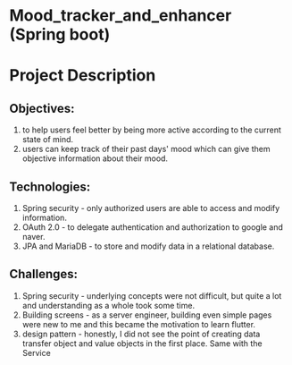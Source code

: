 # Mood_tracker_and_enhancer (Spring boot)
# Project Description

## Objectives:
1. to help users feel better by being more active according to the current state of mind.
2. users can keep track of their past days' mood which can give them objective information about their mood.

## Technologies:
1. Spring security - only authorized users are able to access and modify information.
2. OAuth 2.0 - to delegate authentication and authorization to google and naver.
3. JPA and MariaDB - to store and modify data in a relational database.

## Challenges:
1. Spring security - underlying concepts were not difficult, but quite a lot and understanding as a whole took some time.
2. Building screens - as a server engineer, building even simple pages were new to me and this became the motivation to learn flutter.
3. design pattern - honestly, I did not see the point of creating data transfer object and value objects in the first place. Same with the Service 

